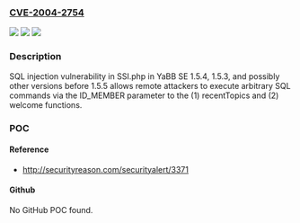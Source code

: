 ### [CVE-2004-2754](https://cve.mitre.org/cgi-bin/cvename.cgi?name=CVE-2004-2754)
![](https://img.shields.io/static/v1?label=Product&message=n%2Fa&color=blue)
![](https://img.shields.io/static/v1?label=Version&message=n%2Fa&color=blue)
![](https://img.shields.io/static/v1?label=Vulnerability&message=n%2Fa&color=brighgreen)

### Description

SQL injection vulnerability in SSI.php in YaBB SE 1.5.4, 1.5.3, and possibly other versions before 1.5.5 allows remote attackers to execute arbitrary SQL commands via the ID_MEMBER parameter to the (1) recentTopics and (2) welcome functions.

### POC

#### Reference
- http://securityreason.com/securityalert/3371

#### Github
No GitHub POC found.


